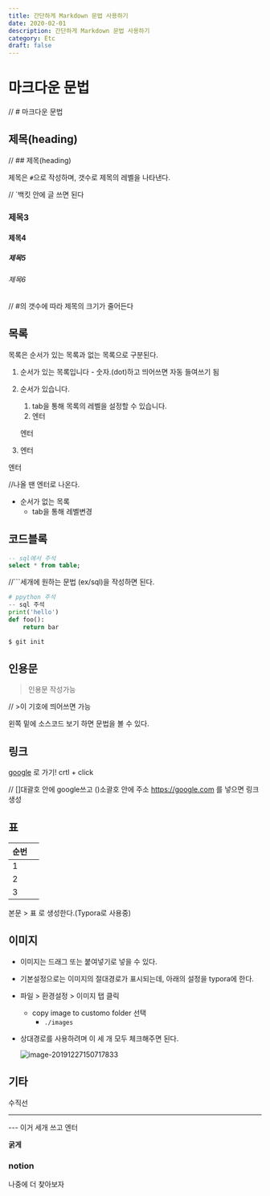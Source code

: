 ```yaml
---
title: 간단하게 Markdown 문법 사용하기
date: 2020-02-01
description: 간단하게 Markdown 문법 사용하기
category: Etc
draft: false
---
```

# 마크다운 문법

// # 마크다운 문법

## 제목(heading)

// ## 제목(heading)



제목은 `#`으로 작성하며, 갯수로 제목의 레벨을 나타낸다.

// `백킷 안에 글 쓰면 된다

### 제목3

#### 제목4

##### 제목5

###### 제목6

// #의 갯수에 따라 제목의 크기가 줄어든다



## 목록

목록은 순서가 있는 목록과 없는 목록으로 구분된다.

1. 순서가 있는 목록입니다 - 숫자.(dot)하고 띄어쓰면 자동 들여쓰기 됨

2. 순서가 있습니다.

   1. tab을 통해 목록의 레벨을 설정할 수 있습니다.
   2. 엔터

   엔터

3. 엔터

엔터

//나올 땐 엔터로 나온다.



* 순서가 없는 목록
  * tab을 통해 레벨변경

## 코드블록

```sql
-- sql에서 주석
select * from table;
```

//```세개에 원하는 문법 (ex/sql)을 작성하면 된다.

``` python
# ppython 주석
-- sql 주석
print('hello')
def foo():
    return bar
```

```bash
$ git init
```



## 인용문

> 인용문 작성가능

// >이 기호에 띄어쓰면 가능

왼쪽 밑에 소스코드 보기 하면 문법을 볼 수 있다.



## 링크

[google](https://google.com) 로 가기! crtl + click

// []대괄호 안에 google쓰고 ()소괄호 안에 주소 https://google.com 를 넣으면 링크생성



## 표

| 순번 |      |
| ---- | ---- |
| 1    |      |
| 2    |      |
| 3    |      |

본문 > 표 로 생성한다.(Typora로 사용중)



## 이미지

* 이미지는 드래그 또는 붙여넣기로 넣을 수 있다.

* 기본설정으로는 이미지의 절대경로가 표시되는데, 아래의 설정을 typora에 한다.

* 파일 > 환경설정 > 이미지 탭 클릭
  * copy image to customo folder 선택
    * `./images`

* 상대경로를 사용하려며 이 세 개 모두 체크해주면 된다.

  ![image-20191227150717833](images/image-20191227150717833.png)

## 기타

수직선

---



--- 이거 세개 쓰고 엔터

**굵게** 



### notion

나중에 더 찾아보자